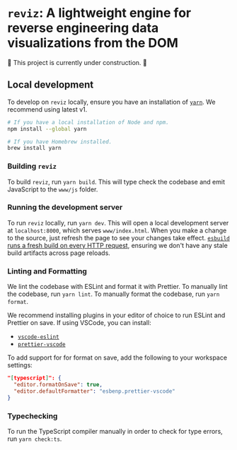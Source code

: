 # `reviz`: A lightweight engine for reverse engineering data visualizations from the DOM

🚧 This project is currently under construction. 🚧

## Local development

To develop on `reviz` locally, ensure you have an installation of [`yarn`](https://classic.yarnpkg.com/lang/en/). We recommend using latest v1.

```sh
# If you have a local installation of Node and npm.
npm install --global yarn

# If you have Homebrew installed.
brew install yarn
```

### Building `reviz`

To build `reviz`, run `yarn build`. This will type check the codebase and emit JavaScript to the `www/js` folder.

### Running the development server

To run `reviz` locally, run `yarn dev`. This will open a local development server at `localhost:8000`, which serves `www/index.html`. When you make a change to the source, just refresh the page to see your changes take effect. [`esbuild` runs a fresh build on every HTTP request](https://esbuild.github.io/api/#serve-everything), ensuring we don't have any stale build artifacts across page reloads.

### Linting and Formatting

We lint the codebase with ESLint and format it with Prettier. To manually lint the codebase, run `yarn lint`. To manually format the codebase, run `yarn format`.

We recommend installing plugins in your editor of choice to run ESLint and Prettier on save. If using VSCode, you can install:

- [`vscode-eslint`](https://marketplace.visualstudio.com/items?itemName=dbaeumer.vscode-eslint)
- [`prettier-vscode`](https://marketplace.visualstudio.com/items?itemName=esbenp.prettier-vscode)

To add support for for format on save, add the following to your workspace settings:

```json
"[typescript]": {
  "editor.formatOnSave": true,
  "editor.defaultFormatter": "esbenp.prettier-vscode"
}
```

### Typechecking

To run the TypeScript compiler manually in order to check for type errors, run `yarn check:ts`.
